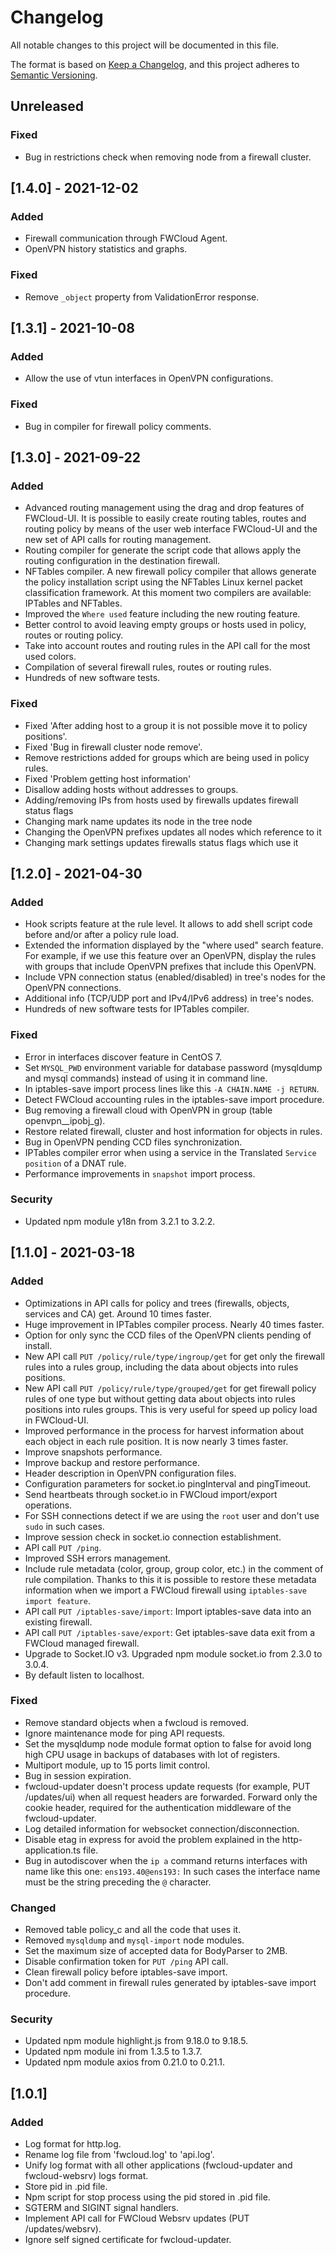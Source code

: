 # Changelog
All notable changes to this project will be documented in this file.

The format is based on [Keep a Changelog](https://keepachangelog.com/en/1.0.0/),
and this project adheres to [Semantic Versioning](https://semver.org/spec/v2.0.0.html).

## Unreleased
### Fixed
- Bug in restrictions check when removing node from a firewall cluster.


## [1.4.0] - 2021-12-02
### Added
- Firewall communication through FWCloud Agent.
- OpenVPN history statistics and graphs.

### Fixed
- Remove `_object` property from ValidationError response.


## [1.3.1] - 2021-10-08
### Added
- Allow the use of vtun interfaces in OpenVPN configurations. 
  
### Fixed
- Bug in compiler for firewall policy comments.


## [1.3.0] - 2021-09-22
### Added
- Advanced routing management using the drag and drop features of FWCloud-UI. It is possible to easily create routing tables, routes and routing policy by means of the user web interface FWCloud-UI and the new set of API calls for routing management.
- Routing compiler for generate the script code that allows apply the routing configuration in the destination firewall.
- NFTables compiler. A new firewall policy compiler that allows generate the policy installation script using the NFTables Linux kernel packet classification framework. At this moment two compilers are available: IPTables and NFTables.
- Improved the `Where used` feature including the new routing feature.
- Better control to avoid leaving empty groups or hosts used in policy, routes or routing policy.
- Take into account routes and routing rules in the API call for the most used colors.
- Compilation of several firewall rules, routes or routing rules.
- Hundreds of new software tests.

### Fixed
- Fixed 'After adding host to a group it is not possible move it to policy positions'.
- Fixed 'Bug in firewall cluster node remove'.
- Remove restrictions added for groups which are being used in policy rules.
- Fixed 'Problem getting host information'
- Disallow adding hosts without addresses to groups.
- Adding/removing IPs from hosts used by firewalls updates firewall status flags
- Changing mark name updates its node in the tree node
- Changing the OpenVPN prefixes updates all nodes which reference to it
- Changing mark settings updates firewalls status flags which use it


## [1.2.0] - 2021-04-30
### Added
- Hook scripts feature at the rule level. It allows to add shell script code before and/or after a policy rule load.
- Extended the information displayed by the "where used" search feature. For example, if we use this feature over an OpenVPN, display the rules with groups that include OpenVPN prefixes that include this OpenVPN.
- Include VPN connection status (enabled/disabled) in tree's nodes for the OpenVPN connections.
- Additional info (TCP/UDP port and IPv4/IPv6 address) in tree's nodes.
- Hundreds of new software tests for IPTables compiler.

### Fixed
- Error in interfaces discover feature in CentOS 7.
- Set `MYSQL_PWD` environment variable for database password (mysqldump and mysql commands) instead of using it in command line.
- In iptables-save import process lines like this `-A CHAIN.NAME -j RETURN`.
- Detect FWCloud accounting rules in the iptables-save import procedure.
- Bug removing a firewall cloud with OpenVPN in group (table openvpn__ipobj_g).
- Restore related firewall, cluster and host information for objects in rules.
- Bug in OpenVPN pending CCD files synchronization.
- IPTables compiler error when using a service in the Translated `Service position` of a DNAT rule.
- Performance improvements in `snapshot` import process.

### Security
- Updated npm module y18n from 3.2.1 to 3.2.2.


## [1.1.0] - 2021-03-18
### Added
- Optimizations in API calls for policy and trees (firewalls, objects, services and CA) get. Around 10 times faster.
- Huge improvement in IPTables compiler process. Nearly 40 times faster. 
- Option for only sync the CCD files of the OpenVPN clients pending of install.
- New API call `PUT /policy/rule/type/ingroup/get` for get only the firewall rules into a rules group, including the data about objects into rules positions.
- New API call `PUT /policy/rule/type/grouped/get` for get firewall policy rules of one type but without getting data about objects into rules positions into rules groups. This is very useful for speed up policy load in FWCloud-UI.
- Improved performance in the process for harvest information about each object in each rule position. It is now nearly 3 times faster.
- Improve snapshots performance.
- Improve backup and restore performance.
- Header description in OpenVPN configuration files.
- Configuration parameters for socket.io pingInterval and pingTimeout.
- Send heartbeats through socket.io in FWCloud import/export operations.
- For SSH connections detect if we are using the `root` user and don't use `sudo` in such cases.
- Improve session check in socket.io connection establishment.
- API call `PUT /ping`.
- Improved SSH errors management.
- Include rule metadata (color, group, group color, etc.) in the comment of rule compilation. Thanks to this it is possible to restore these metadata information when we import a FWCloud firewall using `iptables-save import feature`.
- API call `PUT /iptables-save/import`: Import iptables-save data into an existing firewall.
- API call `PUT /iptables-save/export`: Get iptables-save data exit from a FWCloud managed firewall.
- Upgrade to Socket.IO v3. Upgraded npm module socket.io from 2.3.0 to 3.0.4.
- By default listen to localhost.

### Fixed
- Remove standard objects when a fwcloud is removed.
- Ignore maintenance mode for ping API requests.
- Set the mysqldump node module format option to false for avoid long high CPU usage in backups of databases with lot of registers.
- Multiport module, up to 15 ports limit control.
- Bug in session expiration.
- fwcloud-updater doesn't process update requests (for example, PUT /updates/ui) when all request headers are forwarded. Forward only the cookie header, required for the authentication middleware of the fwcloud-updater.
- Log detailed information for websocket connection/disconnection.
- Disable etag in express for avoid the problem explained in the http-application.ts file.
- Bug in autodiscover when the `ip a` command returns interfaces with name like this one: `ens193.40@ens193:` In such cases the interface name must be the string preceding the `@` character.

### Changed
- Removed table policy_c and all the code that uses it.
- Removed `mysqldump` and `mysql-import` node modules.
- Set the maximum size of accepted data for BodyParser to 2MB.
- Disable confirmation token for `PUT /ping` API call.
- Clean firewall policy before iptables-save import.
- Don't add comment in firewall rules generated by iptables-save import procedure.

### Security
- Updated npm module highlight.js from 9.18.0 to 9.18.5.
- Updated npm module ini from 1.3.5 to 1.3.7.
- Updated npm module axios from 0.21.0 to 0.21.1.


## [1.0.1] 
### Added
- Log format for http.log.
- Rename log file from 'fwcloud.log' to 'api.log'.
- Unify log format with all other applications (fwcloud-updater and fwcloud-websrv) logs format.
- Store pid in .pid file.
- Npm script for stop process using the pid stored in .pid file.
- SGTERM and SIGINT signal handlers.
- Implement API call for FWCloud Websrv updates (PUT /updates/websrv).
- Ignore self signed certificate for fwcloud-updater.

